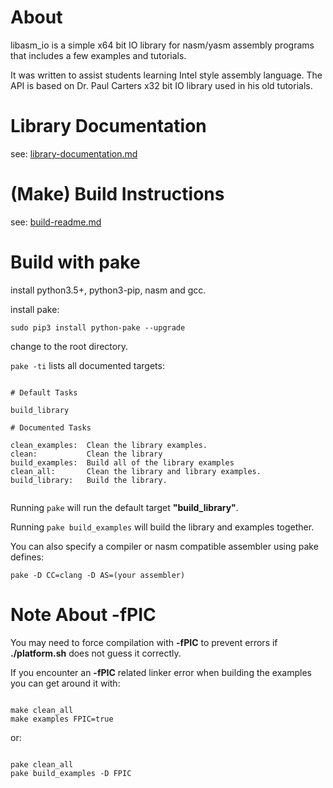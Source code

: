 # About

libasm_io is a simple x64 bit IO library for nasm/yasm assembly programs that includes a few examples and tutorials.

It was written to assist students learning Intel style assembly language.  The API is based on Dr. Paul Carters x32 bit IO library used in his old tutorials.

# Library Documentation

see: [library-documentation.md](/library-documentation.md)

# (Make) Build Instructions

see: [build-readme.md](/build-readme.md)


# Build with pake

install python3.5+, python3-pip, nasm and gcc.

install pake:

`sudo pip3 install python-pake --upgrade`

change to the root directory.

`pake -ti` lists all documented targets:

```

# Default Tasks

build_library

# Documented Tasks

clean_examples:  Clean the library examples.
clean:           Clean the library
build_examples:  Build all of the library examples
clean_all:       Clean the library and library examples.
build_library:   Build the library.


```

Running `pake` will run the default target **"build_library"**.

Running `pake build_examples` will build the library and examples together.


You can also specify a compiler or nasm compatible assembler using pake defines:

`pake -D CC=clang -D AS=(your assembler)`


# Note About -fPIC

You may need to force compilation with **-fPIC** to prevent errors if
**./platform.sh** does not guess it correctly.

If you encounter an **-fPIC** related linker error when building the examples
you can get around it with:

```

make clean_all
make examples FPIC=true

```

or:

```

pake clean_all
pake build_examples -D FPIC

```


